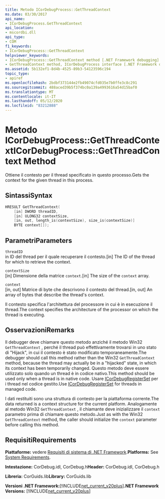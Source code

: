 ```yaml
---
title: Metodo ICorDebugProcess::GetThreadContext
ms.date: 03/30/2017
api_name:
- ICorDebugProcess.GetThreadContext
api_location:
- mscordbi.dll
api_type:
- COM
f1_keywords:
- ICorDebugProcess::GetThreadContext
helpviewer_keywords:
- ICorDebugProcess::GetThreadContext method [.NET Framework debugging]
- GetThreadContext method, ICorDebugProcess interface [.NET Framework debugging]
ms.assetid: 5b132ef1-8d4b-4525-89b3-54123596c194
topic_type:
- apiref
ms.openlocfilehash: 2bdbf373144e2fb49074cfd035e7b0ffe3c8c291
ms.sourcegitcommit: 488aced39b5f374bc0a139a4993616a54d15baf0
ms.translationtype: MT
ms.contentlocale: it-IT
ms.lasthandoff: 05/12/2020
ms.locfileid: "83212888"
---
```

# <a name="icordebugprocessgetthreadcontext-method"></a><span data-ttu-id="3f545-102">Metodo ICorDebugProcess::GetThreadContext</span><span class="sxs-lookup"><span data-stu-id="3f545-102">ICorDebugProcess::GetThreadContext Method</span></span>
<span data-ttu-id="3f545-103">Ottiene il contesto per il thread specificato in questo processo.</span><span class="sxs-lookup"><span data-stu-id="3f545-103">Gets the context for the given thread in this process.</span></span>  
  
## <a name="syntax"></a><span data-ttu-id="3f545-104">Sintassi</span><span class="sxs-lookup"><span data-stu-id="3f545-104">Syntax</span></span>  
  
```cpp  
HRESULT GetThreadContext(  
    [in] DWORD threadID,  
    [in] ULONG32 contextSize,  
    [in, out, length_is(contextSize), size_is(contextSize)]  
    BYTE context[]);  
```  
  
## <a name="parameters"></a><span data-ttu-id="3f545-105">Parametri</span><span class="sxs-lookup"><span data-stu-id="3f545-105">Parameters</span></span>  
 `threadID`  
 <span data-ttu-id="3f545-106">in ID del thread per il quale recuperare il contesto.</span><span class="sxs-lookup"><span data-stu-id="3f545-106">[in] The ID of the thread for which to retrieve the context.</span></span>  
  
 `contextSize`  
 <span data-ttu-id="3f545-107">[in] Dimensione della matrice `context`.</span><span class="sxs-lookup"><span data-stu-id="3f545-107">[in] The size of the `context` array.</span></span>  
  
 `context`  
 <span data-ttu-id="3f545-108">[in, out] Matrice di byte che descrivono il contesto del thread.</span><span class="sxs-lookup"><span data-stu-id="3f545-108">[in, out] An array of bytes that describe the thread's context.</span></span>  
  
 <span data-ttu-id="3f545-109">Il contesto specifica l'architettura del processore in cui è in esecuzione il thread.</span><span class="sxs-lookup"><span data-stu-id="3f545-109">The context specifies the architecture of the processor on which the thread is executing.</span></span>  
  
## <a name="remarks"></a><span data-ttu-id="3f545-110">Osservazioni</span><span class="sxs-lookup"><span data-stu-id="3f545-110">Remarks</span></span>  
 <span data-ttu-id="3f545-111">Il debugger deve chiamare questo metodo anziché il metodo Win32 `GetThreadContext` , perché il thread può effettivamente trovarsi in uno stato di "Hijack", in cui il contesto è stato modificato temporaneamente.</span><span class="sxs-lookup"><span data-stu-id="3f545-111">The debugger should call this method rather than the Win32 `GetThreadContext` method, because the thread may actually be in a "hijacked" state, in which its context has been temporarily changed.</span></span> <span data-ttu-id="3f545-112">Questo metodo deve essere utilizzato solo quando un thread è in codice nativo.</span><span class="sxs-lookup"><span data-stu-id="3f545-112">This method should be used only when a thread is in native code.</span></span> <span data-ttu-id="3f545-113">Usare [ICorDebugRegisterSet](icordebugregisterset-interface.md) per i thread nel codice gestito.</span><span class="sxs-lookup"><span data-stu-id="3f545-113">Use [ICorDebugRegisterSet](icordebugregisterset-interface.md) for threads in managed code.</span></span>  
  
 <span data-ttu-id="3f545-114">I dati restituiti sono una struttura di contesto per la piattaforma corrente.</span><span class="sxs-lookup"><span data-stu-id="3f545-114">The data returned is a context structure for the current platform.</span></span> <span data-ttu-id="3f545-115">Analogamente al metodo Win32 `GetThreadContext` , il chiamante deve inizializzare il `context` parametro prima di chiamare questo metodo.</span><span class="sxs-lookup"><span data-stu-id="3f545-115">Just as with the Win32 `GetThreadContext` method, the caller should initialize the `context` parameter before calling this method.</span></span>  
  
## <a name="requirements"></a><span data-ttu-id="3f545-116">Requisiti</span><span class="sxs-lookup"><span data-stu-id="3f545-116">Requirements</span></span>  
 <span data-ttu-id="3f545-117">**Piattaforme:** vedere [Requisiti di sistema di .NET Framework](../../get-started/system-requirements.md).</span><span class="sxs-lookup"><span data-stu-id="3f545-117">**Platforms:** See [System Requirements](../../get-started/system-requirements.md).</span></span>  
  
 <span data-ttu-id="3f545-118">**Intestazione:** CorDebug.idl, CorDebug.h</span><span class="sxs-lookup"><span data-stu-id="3f545-118">**Header:** CorDebug.idl, CorDebug.h</span></span>  
  
 <span data-ttu-id="3f545-119">**Libreria:** CorGuids.lib</span><span class="sxs-lookup"><span data-stu-id="3f545-119">**Library:** CorGuids.lib</span></span>  
  
 <span data-ttu-id="3f545-120">**Versioni .NET Framework:**[!INCLUDE[net_current_v20plus](../../../../includes/net-current-v20plus-md.md)]</span><span class="sxs-lookup"><span data-stu-id="3f545-120">**.NET Framework Versions:** [!INCLUDE[net_current_v20plus](../../../../includes/net-current-v20plus-md.md)]</span></span>

